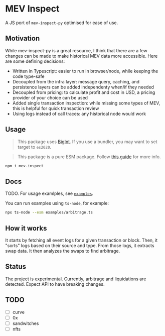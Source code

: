 # MEV Inspect

A JS port of `mev-inspect-py` optimised for ease of use.

## Motivation

While mev-inspect-py is a great resource, I think that there are a few changes can be made to make historical MEV data more accessible. Here are some defining decisions:

* Written in Typescript: easier to run in browser/node, while keeping the code type-safe
* Decoupled from the infra layer: message query, caching, and persistence layers can be added independenty when/if they needed
* Decoupled from pricing: to calculate profit and cost in USD, a pricing provider of your choice can be used
* Added single transaction inspection: while missing some types of MEV, this is helpful for quick transaction review
* Using logs instead of call traces: any historical node would work

## Usage

> This package uses [BigInt](https://developer.mozilla.org/en-US/docs/Web/JavaScript/Reference/Global_Objects/BigInt). If you use a bundler, you may want to set target to `es2020`.

> This package is a pure ESM package. Follow [this guide](https://gist.github.com/sindresorhus/a39789f98801d908bbc7ff3ecc99d99c) for more info.

```bash
npm i mev-inspect
```

## Docs

TODO. For usage examlples, see [`examples`](./examples/).

You can run examples using `ts-node`, for example:

```bash
npx ts-node --esm examples/arbitrage.ts
```

## How it works

It starts by fetching all event logs for a given transaction or block. Then, it "sorts" logs based on their source and type. From those logs, it extracts swap data. It then analyzes the swaps to find arbitrage.

## Status

The project is experimental. Currently, arbitrage and liquidations are detected. Expect API to have breaking changes.

## TODO

- [ ] curve
- [ ] 0x
- [ ] sandwitches
- [ ] nfts
